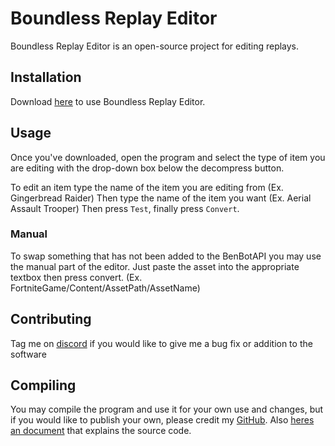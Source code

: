 # Boundless Replay Editor

Boundless Replay Editor is an open-source project for editing replays.

## Installation

Download [here](https://github.com/owen-developer/boundless-replay-editor/releases/download/2.1/Editor.zip) to use Boundless Replay Editor.

## Usage

Once you've downloaded, open the program and select the type of item you are editing with the drop-down box below the decompress button.

To edit an item type the name of the item you are editing from (Ex. Gingerbread Raider) Then type the name of the item you want (Ex. Aerial Assault Trooper) Then press `Test`, finally press `Convert`.

### Manual
To swap something that has not been added to the BenBotAPI you may use the manual part of the editor. Just paste the asset into the appropriate textbox then press convert. (Ex. FortniteGame/Content/AssetPath/AssetName)

## Contributing 
Tag me on [discord](https://discord.gg/J6aBGB49r4) if you would like to give me a bug fix or addition to the software

## Compiling
You may compile the program and use it for your own use and changes, but if you would like to publish your own, please credit my [GitHub](https://github.com/owen-developer/boundless-replay-editor/). Also [heres an document](https://github.com/owen-developer/boundless-replay-editor/blob/main/explanation.md) that explains the source code.
